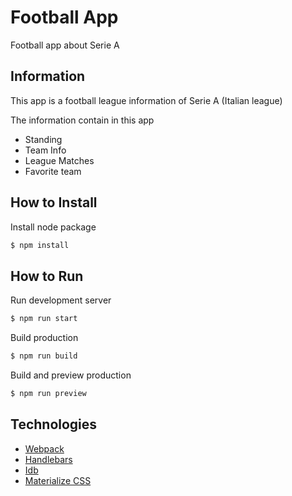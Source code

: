 # Football App
Football app about Serie A

## Information
This app is a football league information of Serie A (Italian league)

The information contain in this app
- Standing
- Team Info
- League Matches
- Favorite team

## How to Install
Install node package
```sh
$ npm install
```

## How to Run
Run development server
```sh
$ npm run start
```

Build production
```sh
$ npm run build
```

Build and preview production
```sh
$ npm run preview
```

## Technologies
- [Webpack](https://webpack.js.org/)
- [Handlebars](https://handlebarsjs.com/)
- [Idb](https://github.com/jakearchibald/idb)
- [Materialize CSS](https://materializecss.com/)
